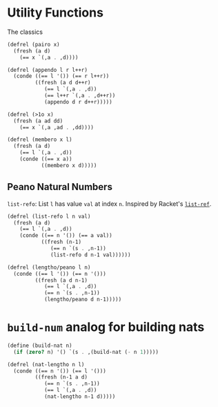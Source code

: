 # Utility Functions

The classics

```scheme
(defrel (pairo x)
  (fresh (a d)
    (== x `(,a . ,d))))

(defrel (appendo l r l++r)
  (conde ((== l '()) (== r l++r))
         ((fresh (a d d++r)
            (== l `(,a . ,d))
            (== l++r `(,a . ,d++r))
            (appendo d r d++r)))))

(defrel (>1o x)
  (fresh (a ad dd)
    (== x `(,a ,ad . ,dd))))

(defrel (membero x l)
  (fresh (a d)
    (== l `(,a . ,d))
    (conde ((== x a))
           ((membero x d)))))
```


## Peano Natural Numbers

`list-refo`: List `l` has value `val` at index `n`. Inspired by Racket's [`list-ref`](https://docs.racket-lang.org/reference/pairs.html#%28def._%28%28quote._~23~25kernel%29._list-ref%29%29).

```scheme
(defrel (list-refo l n val)
  (fresh (a d)
    (== l `(,a . ,d))
    (conde ((== n '()) (== a val))
           ((fresh (n-1)
              (== n `(s . ,n-1))
              (list-refo d n-1 val))))))
```

```scheme
(defrel (lengtho/peano l n)
  (conde ((== l '()) (== n '()))
         ((fresh (a d n-1)
            (== l `(,a . ,d))
            (== n `(s . ,n-1))
            (lengtho/peano d n-1)))))
```

# `build-num` analog for building nats

```scheme
(define (build-nat n)
  (if (zero? n) '() `(s . ,(build-nat (- n 1)))))

(defrel (nat-lengtho n l)
  (conde ((== n '()) (== l '()))
         ((fresh (n-1 a d)
            (== n `(s . ,n-1))
            (== l `(,a . ,d))
            (nat-lengtho n-1 d)))))
```

